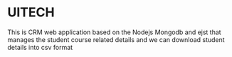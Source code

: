 # UITECH
This is CRM web application based on the Nodejs Mongodb and ejst
that manages the student course related details and we can download student details into csv format
